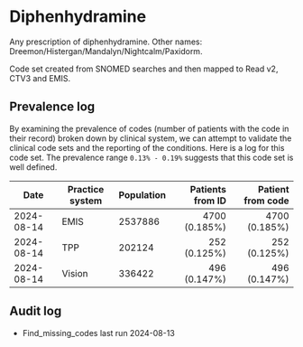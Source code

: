 # Diphenhydramine

Any prescription of diphenhydramine. Other names: Dreemon/Histergan/Mandalyn/Nightcalm/Paxidorm.

Code set created from SNOMED searches and then mapped to Read v2, CTV3 and EMIS.

## Prevalence log

By examining the prevalence of codes (number of patients with the code in their record) broken down by clinical system, we can attempt to validate the clinical code sets and the reporting of the conditions. Here is a log for this code set. The prevalence range `0.13% - 0.19%` suggests that this code set is well defined.

| Date       | Practice system | Population | Patients from ID | Patient from code |
| ---------- | --------------- | ---------- | ---------------: | ----------------: |
| 2024-08-14 | EMIS            | 2537886    |    4700 (0.185%) |     4700 (0.185%) |
| 2024-08-14 | TPP             | 202124     |     252 (0.125%) |      252 (0.125%) |
| 2024-08-14 | Vision          | 336422     |     496 (0.147%) |      496 (0.147%) |

## Audit log

- Find_missing_codes last run 2024-08-13
